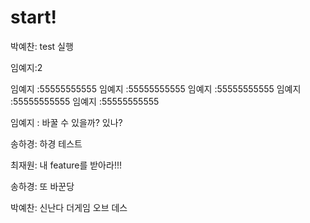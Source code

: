 # start!

박예찬: test 실행

임예지:2

임예지 :55555555555
임예지 :55555555555
임예지 :55555555555
임예지 :55555555555
임예지 :55555555555

임예지 : 바꿀 수 있을까? 있나?

송하경: 하경 테스트

최재원: 내 feature를 받아라!!!

송하경: 또 바꾼당

박예찬: 신난다 더게임 오브 데스
